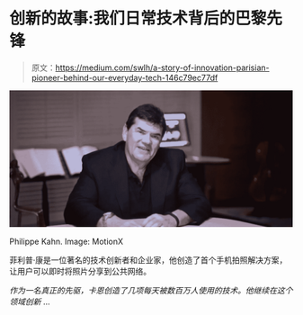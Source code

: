 # 创新的故事:我们日常技术背后的巴黎先锋

> 原文：<https://medium.com/swlh/a-story-of-innovation-parisian-pioneer-behind-our-everyday-tech-146c79ec77df>

![](img/5fb4bcaa1a47c85d5c89531dfcb6191a.png)

Philippe Kahn. Image: MotionX

菲利普·康是一位著名的技术创新者和企业家，他创造了首个手机拍照解决方案，让用户可以即时将照片分享到公共网络。

*作为一名真正的先驱，卡恩创造了几项每天被数百万人使用的技术。他继续在这个领域创新* …